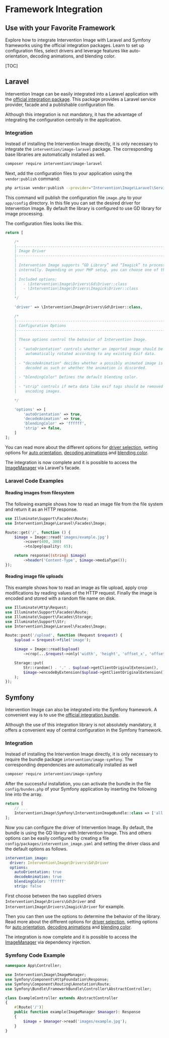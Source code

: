 # Framework Integration
## Use with your Favorite Framework
Explore how to integrate Intervention Image with Laravel and Symfony frameworks using the official integration packages. Learn to set up configuration files, select drivers and leverage features like auto-orientation, decoding animations, and blending color.

[TOC]

## Laravel

Intervention Image can be easily integrated into a Laravel application with the
[official integration package](https://github.com/Intervention/image-laravel). This package
provides a Laravel service provider, facade and a publishable configuration
file.

Although this integration is not mandatory, it has the advantage of integrating
the configuration centrally in the application.

### Integration

Instead of installing the Intervention Image directly, it is only necessary to integrate
the `intervention/image-laravel` package. The corresponding base libraries are automatically
installed as well.

```bash
composer require intervention/image-laravel
```

Next, add the configuration files to your application using the `vendor:publish` command:

```bash
php artisan vendor:publish --provider="Intervention\Image\Laravel\ServiceProvider"
```

This command will publish the configuration file `image.php` to your `app/config` 
directory. In this file you can set the desired driver for Intervention Image. 
By default the library is configured to use GD library for image processing.

The configuration files looks like this.

```php
return [

    /*
    |--------------------------------------------------------------------------
    | Image Driver
    |--------------------------------------------------------------------------
    |
    | Intervention Image supports “GD Library” and “Imagick” to process images
    | internally. Depending on your PHP setup, you can choose one of them.
    |
    | Included options:
    |   - \Intervention\Image\Drivers\Gd\Driver::class
    |   - \Intervention\Image\Drivers\Imagick\Driver::class
    |
    */

    'driver' => \Intervention\Image\Drivers\Gd\Driver::class,

    /*
    |--------------------------------------------------------------------------
    | Configuration Options
    |--------------------------------------------------------------------------
    |
    | These options control the behavior of Intervention Image.
    |
    | - "autoOrientation" controls whether an imported image should be
    |    automatically rotated according to any existing Exif data.
    |
    | - "decodeAnimation" decides whether a possibly animated image is
    |    decoded as such or whether the animation is discarded.
    |
    | - "blendingColor" Defines the default blending color.
    |
    | - "strip" controls if meta data like exif tags should be removed when
    |    encoding images.

    */

    'options' => [
        'autoOrientation' => true,
        'decodeAnimation' => true,
        'blendingColor' => 'ffffff',
        'strip' => false,
    ]
];
```

You can read more about the different options for
[driver selection](/v3/basics/configuration-drivers#driver-selection), setting options for 
[auto orientation](/v3/modifying/effects#image-orientation-according-to-exif-data), 
[decoding animations](/v3/modifying/animations) and 
[blending color](/v3/basics/colors#transparency).

The integration is now complete and it is possible to access the
[ImageManager](/v3/basics/instantiation) via Laravel's facade.

### Laravel Code Examples

#### Reading images from filesystem

The following example shows how to read an image file from the file system and
return it as an HTTP response.

```php
use Illuminate\Support\Facades\Route;
use Intervention\Image\Laravel\Facades\Image;

Route::get('/', function () {
    $image = Image::read('images/example.jpg')
        ->cover(400, 300)
        ->toJpeg(quality: 65);

    return response((string) $image)
        ->header('Content-Type', $image->mediaType());
});
```

#### Reading image file uploads

This example shows how to read an image as file upload, apply crop
modifications by reading values of the HTTP request. Finally the image is
encoded and stored with a random file name on disk.

```php
use Illuminate\Http\Request;
use Illuminate\Support\Facades\Route;
use Illuminate\Support\Facades\Storage;
use Illuminate\Support\Str;
use Intervention\Image\Laravel\Facades\Image;

Route::post('/upload', function (Request $request) {
    $upload = $request->file('image');

    $image = Image::read($upload)
        ->crop(...$request->only('width', 'height', 'offset_x', 'offset_y'));

    Storage::put(
        Str::random() . '.' . $upload->getClientOriginalExtension(),
        $image->encodeByExtension($upload->getClientOriginalExtension(), quality: 70)
    );
});
```

## Symfony

Intervention Image can also be integrated into the Symfony framework. A convenient way is to
use the [official integration bundle](https://github.com/Intervention/image-symfony).

Although the use of this integration library is not absolutely mandatory, it
offers a convenient way of central configuration in the Symfony framework.

### Integration

Instead of installing the Intervention Image directly, it is only necessary to require the
bundle package `intervention/image-symfony`. The corresponding dependencies 
are automatically installed as well

```bash
composer require intervention/image-symfony
```

After the successful installation, you can activate the bundle in the file
`config/bundes.php` of your Symfony application by inserting the following 
line into the array.

```php
return [
    // ...
    Intervention\Image\Symfony\InterventionImageBundle::class => ['all' => true],
];
```

Now you can configure the driver of Intervention Image. By default, the bundle
is using the GD library with Intervention Image. This and others options can be
easily configured by creating a file `config/packages/intervention_image.yaml`
and setting the driver class and the default options as follows. 

```yaml
intervention_image:
  driver: Intervention\Image\Drivers\Gd\Driver
  options:
    autoOrientation: true
    decodeAnimation: true
    blendingColor: 'ffffff'
    strip: false
```

First choose between the two supplied drivers `Intervention\Image\Drivers\Gd\Driver` and
`Intervention\Image\Drivers\Imagick\Driver` for example.

Then you can then use the options to determine the behavior of the library. Read more about the different options for
[driver selection](/v3/basics/configuration-drivers#driver-selection), setting options for 
[auto orientation](/v3/modifying/effects#image-orientation-according-to-exif-data), 
[decoding animations](/v3/modifying/animations) and 
[blending color](/v3/basics/colors#transparency).

The integration is now complete and it is possible to access the
[ImageManager](/v3/basics/instantiation) via dependency injection.

### Symfony Code Example

```php
namespace App\Controller;

use Intervention\Image\ImageManager;
use Symfony\Component\HttpFoundation\Response;
use Symfony\Component\Routing\Annotation\Route;
use Symfony\Bundle\FrameworkBundle\Controller\AbstractController;

class ExampleController extends AbstractController
{
    #[Route('/')]
    public function example(ImageManager $manager): Response
    {
        $image = $manager->read('images/example.jpg');
    }
}
```
